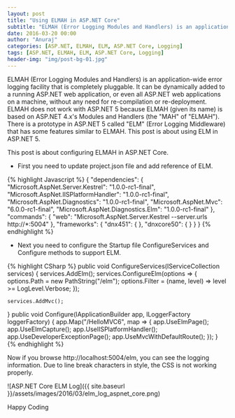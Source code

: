 ```yaml
---
layout: post
title: "Using ELMAH in ASP.NET Core"
subtitle: "ELMAH (Error Logging Modules and Handlers) is an application-wide error logging facility that is completely pluggable. It can be dynamically added to a running ASP.NET web application, or even all ASP.NET web applications on a machine, without any need for re-compilation or re-deployment. ELMAH does not work with ASP.NET 5 because ELMAH (given its name) is based on ASP.NET 4.x's Modules and Handlers (the "MAH" of "ELMAH"). There is a prototype in ASP.NET 5 called "ELM" (Error Logging Middleware) that has some features similar to ELMAH."
date: 2016-03-20 00:00
author: "Anuraj"
categories: [ASP.NET, ELMAH, ELM, ASP.NET Core, Logging]
tags: [ASP.NET, ELMAH, ELM, ASP.NET Core, Logging]
header-img: "img/post-bg-01.jpg"
---
```

ELMAH (Error Logging Modules and Handlers) is an application-wide error logging facility that is completely pluggable. It can be dynamically added to a running ASP.NET web application, or even all ASP.NET web applications on a machine, without any need for re-compilation or re-deployment. ELMAH does not work with ASP.NET 5 because ELMAH (given its name) is based on ASP.NET 4.x's Modules and Handlers (the "MAH" of "ELMAH"). There is a prototype in ASP.NET 5 called "ELM" (Error Logging Middleware) that has some features similar to ELMAH. This post is about using ELM in ASP.NET 5. 

This post is about configuring ELMAH in ASP.NET Core.

* First you need to update project.json file and add reference of ELM.

{% highlight Javascript %}
{
    "dependencies": {
        "Microsoft.AspNet.Server.Kestrel": "1.0.0-rc1-final",
        "Microsoft.AspNet.IISPlatformHandler": "1.0.0-rc1-final",
        "Microsoft.AspNet.Diagnostics": "1.0.0-rc1-final",
        "Microsoft.AspNet.Mvc": "6.0.0-rc1-final",
        "Microsoft.AspNet.Diagnostics.Elm": "1.0.0-rc1-final"
    },
    "commands": {
        "web": "Microsoft.AspNet.Server.Kestrel --server.urls http://*:5004"
    },
    "frameworks": {
         "dnx451": { },
         "dnxcore50": { }
    }
}
{% endhighlight %}

* Next you need to configure the Startup file ConfigureServices and Configure methods to support ELM.

{% highlight CSharp %}
public void ConfigureServices(IServiceCollection services)
{
    services.AddElm();
    services.ConfigureElm(options => {
        options.Path = new PathString("/elm");
        options.Filter = (name, level) => level >= LogLevel.Verbose;
    });
    
    services.AddMvc();
}
public void Configure(IApplicationBuilder app, ILoggerFactory loggerFactory)
{
    app.Map("/HelloMVC6", map => 
    {
        app.UseElmPage();
        app.UseElmCapture();
        app.UseIISPlatformHandler();
        app.UseDeveloperExceptionPage();
        app.UseMvcWithDefaultRoute();
    });
}
{% endhighlight %}

Now if you browse http://localhost:5004/elm, you can see the logging information. Due to line break characters in style, the CSS is not working properly.

![ASP.NET Core ELM Log]({{ site.baseurl }}/assets/images/2016/03/elm_log_aspnet_core.png)

Happy Coding
